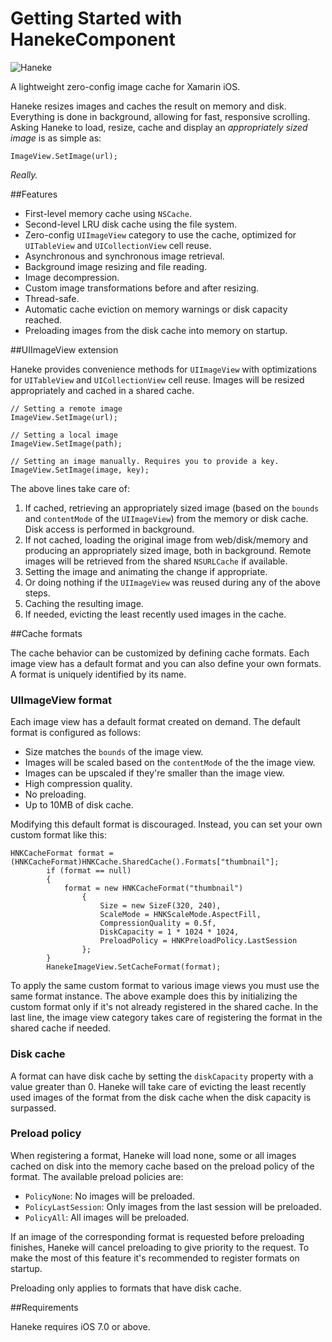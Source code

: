 # Getting Started with HanekeComponent

![Haneke](https://raw.githubusercontent.com/Haneke/Haneke/master/Assets/github-header.png)

A lightweight zero-config image cache for Xamarin iOS.

Haneke resizes images and caches the result on memory and disk. Everything is done in background, allowing for fast, responsive scrolling. Asking Haneke to load, resize, cache and display an *appropriately sized image* is as simple as:


	ImageView.SetImage(url);


_Really._

##Features

* First-level memory cache using `NSCache`.
* Second-level LRU disk cache using the file system.
* Zero-config `UIImageView` category to use the cache, optimized for `UITableView` and `UICollectionView` cell reuse.
* Asynchronous and synchronous image retrieval.
* Background image resizing and file reading.
* Image decompression.
* Custom image transformations before and after resizing.
* Thread-safe.
* Automatic cache eviction on memory warnings or disk capacity reached.
* Preloading images from the disk cache into memory on startup.

##UIImageView extension

Haneke provides convenience methods for `UIImageView` with optimizations for `UITableView` and `UICollectionView` cell reuse. Images will be resized appropriately and cached in a shared cache.


	// Setting a remote image
	ImageView.SetImage(url);

	// Setting a local image
	ImageView.SetImage(path);

	// Setting an image manually. Requires you to provide a key.
	ImageView.SetImage(image, key);

The above lines take care of:

1. If cached, retrieving an appropriately sized image (based on the `bounds` and `contentMode` of the `UIImageView`) from the memory or disk cache. Disk access is performed in background.
2. If not cached, loading the original image from web/disk/memory and producing an appropriately sized image, both in background. Remote images will be retrieved from the shared `NSURLCache` if available.
3. Setting the image and animating the change if appropriate.
4. Or doing nothing if the `UIImageView` was reused during any of the above steps.
5. Caching the resulting image.
6. If needed, evicting the least recently used images in the cache.


##Cache formats

The cache behavior can be customized by defining cache formats. Each image view has a default format and you can also define your own formats. A format is uniquely identified by its name.

### UIImageView format

Each image view has a default format created on demand. The default format is configured as follows:

* Size matches the `bounds` of the image view.
* Images will be scaled based on the `contentMode` of the the image view.
* Images can be upscaled if they're smaller than the image view.
* High compression quality.
* No preloading.
* Up to 10MB of disk cache.

Modifying this default format is discouraged. Instead, you can set your own custom format like this:

	HNKCacheFormat format = (HNKCacheFormat)HNKCache.SharedCache().Formats["thumbnail"];
            if (format == null)
            {
                format = new HNKCacheFormat("thumbnail")
                    {
                        Size = new SizeF(320, 240),
                        ScaleMode = HNKScaleMode.AspectFill,
                        CompressionQuality = 0.5f,
                        DiskCapacity = 1 * 1024 * 1024,
                        PreloadPolicy = HNKPreloadPolicy.LastSession
                    };
            }
			HanekeImageView.SetCacheFormat(format);


To apply the same custom format to various image views you must use the same format instance. The above example does this by initializing the custom format only if it's not already registered in the shared cache. In the last line, the image view category takes care of registering the format in the shared cache if needed.

### Disk cache

A format can have disk cache by setting the `diskCapacity` property with a value greater than 0. Haneke will take care of evicting the least recently used images of the format from the disk cache when the disk capacity is surpassed.

### Preload policy

When registering a format, Haneke will load none, some or all images cached on disk into the memory cache based on the preload policy of the format. The available preload policies are:

* `PolicyNone`: No images will be preloaded.
* `PolicyLastSession`: Only images from the last session will be preloaded.
* `PolicyAll`: All images will be preloaded.

If an image of the corresponding format is requested before preloading finishes, Haneke will cancel preloading to give priority to the request. To make the most of this feature it's recommended to register formats on startup.

Preloading only applies to formats that have disk cache.

##Requirements

Haneke requires iOS 7.0 or above. 
